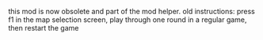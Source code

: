 this mod is now obsolete and part of the mod helper. old instructions: press f1 in the map selection screen, play through one round in a regular game, then restart the game
